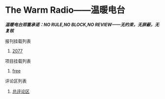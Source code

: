 <!--



## Welcome to GitHub Pages

You can use the [editor on GitHub](https://github.com/famousliterature/warmradio/edit/gh-pages/index.md) to maintain and preview the content for your website in Markdown files.

Whenever you commit to this repository, GitHub Pages will run [Jekyll](https://jekyllrb.com/) to rebuild the pages in your site, from the content in your Markdown files.

### Markdown

Markdown is a lightweight and easy-to-use syntax for styling your writing. It includes conventions for

```markdown
Syntax highlighted code block

# Header 1
## Header 2
### Header 3

- Bulleted
- List

1. Numbered
2. List

**Bold** and _Italic_ and `Code` text

[Link](url) and ![Image](src)
```

For more details see [GitHub Flavored Markdown](https://guides.github.com/features/mastering-markdown/).

### Jekyll Themes

Your Pages site will use the layout and styles from the Jekyll theme you have selected in your [repository settings](https://github.com/famousliterature/warmradio/settings/pages). The name of this theme is saved in the Jekyll `_config.yml` configuration file.

### Support or Contact

Having trouble with Pages? Check out our [documentation](https://docs.github.com/categories/github-pages-basics/) or [contact support](https://support.github.com/contact) and we’ll help you sort it out.
-->
# The Warm Radio——温暖电台

***温暖电台郑重承诺：NO RULE,NO BLOCK,NO REVIEW——无约束，无屏蔽，无复核***

报刊挂载列表

1. [2077](./2077)

项目挂载列表

1. [free](./freedomcppgame/)

评论区列表

1. [总评论区](https://github.com/famousliterature/warmradio/issues/2)
